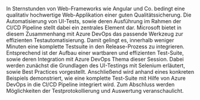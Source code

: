  In Sternstunden von Web-Frameworks wie Angular und Co. bedingt eine qualitativ hochwertige Web-Applikation einer guten Qualitätssicherung. Die Automatisierung von UI-Tests, sowie deren Ausführung im Rahmen der CI/CD Pipeline stellt dabei ein zentrales Element dar. Microsoft bietet in diesem Zusammenhang mit Azure DevOps das passende Werkzeug zur effizienten Testautomatisierung. Damit gelingt es, innerhalb weniger Minuten eine komplette Testsuite in den Release-Prozess zu integrieren. Entsprechend ist der Aufbau einer wartbaren und effizienten Test-Suite, sowie deren Integration mit Azure DevOps Thema dieser Session.  Dabei werden zunächst die Grundlagen des UI-Testings mit Selenium erläutert, sowie Best Practices vorgestellt. Anschließend wird anhand eines konkreten Beispiels demonstriert, wie eine komplette Test-Suite mit Hilfe von Azure DevOps in die CI/CD Pipeline integriert wird. Zum Abschluss werden Möglichkeiten der Testprotokollierung und Auswertung veranschaulicht.
